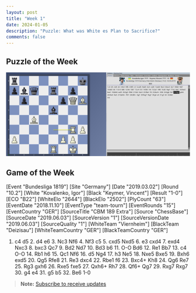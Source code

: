 ```yaml
---
layout: post
title: "Week 1"
date: 2024-01-05
description: "Puzzle: What was White es Plan to Sacrifice?"
comments: false
---
```



## Puzzle of the Week

![alt text](../../assets/images/puzzlegame.png)
<div class="cbdiagram"
data-size="420"
data-fen= "r6k/pbq1r1p1/1p3pQB/8/2B5/6bP/P4PP1/4R1K1 w - - 0 26"
data-legend="How would White have been mated as Black after ...Bxg3 - Mate in four?"
data-squares="e5,g3"
data-arrows="e5g3">
</div>


## Game of the Week

<div class="cbreplay">
[Event "Bundesliga 1819"]
[Site "Germany"]
[Date "2019.03.02"]
[Round "10.2"]
[White "Kovalenko, Igor"]
[Black "Keymer, Vincent"]
[Result "1-0"]
[ECO "B22"]
[WhiteElo "2644"]
[BlackElo "2502"]
[PlyCount "63"]
[EventDate "2018.11.10"]
[EventType "team-tourn"]
[EventRounds "15"]
[EventCountry "GER"]
[SourceTitle "CBM 189 Extra"]
[Source "ChessBase"]
[SourceDate "2019.06.03"]
[SourceVersion "1"]
[SourceVersionDate "2019.06.03"]
[SourceQuality "1"]
[WhiteTeam "Viernheim"]
[BlackTeam "Deizisau"]
[WhiteTeamCountry "GER"]
[BlackTeamCountry "GER"]

1. c4 d5 2. d4 e6 3. Nc3 Nf6 4. Nf3 c5 5. cxd5 Nxd5 6. e3 cxd4 7. exd4 Nxc3 8. bxc3 Qc7 9. Bd2 Nd7 10. Bd3 b6 11. O-O Bd6 12. Re1 Bb7 13. c4 O-O 14. Rb1 h6 15. Qc1 Nf6 16. d5 Ng4 17. h3 Ne5 18. Nxe5 Bxe5 19. Bxh6 exd5 20. Qg5 Rfe8 21. Re3 dxc4 22. Rbe1 f6 23. Bxc4+ Kh8 24. Qg6 Re7 25. Rg3 gxh6 26. Rxe5 fxe5 27. Qxh6+ Rh7 28. Qf6+ Qg7 29. Rxg7 Rxg7 30. g4 e4 31. g5 b5 32. Be6 1-0
</div>



> **Note:** [Subscribe to receive updates](https://follow.it/senior-chess-improver?leanpub)
